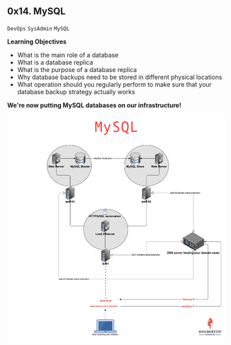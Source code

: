 ## 0x14. MySQL

`DevOps`
`SysAdmin`
`MySQL`

**Learning Objectives**

- What is the main role of a database
- What is a database replica
- What is the purpose of a database replica
- Why database backups need to be stored in different physical locations
- What operation should you regularly perform to make sure that your database backup strategy actually works

**We're now putting MySQL databases on our infrastructure!**

<p align="center">
    <img src="./img/mysql.png" alt="Infrastructure with mysql servers">
</p>
